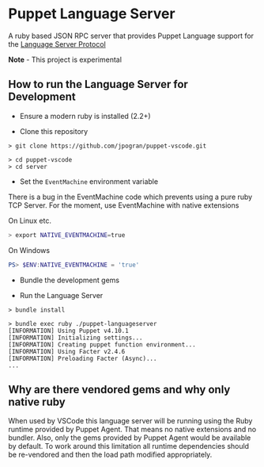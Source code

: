 # Puppet Language Server

A ruby based JSON RPC server that provides Puppet Language support for the [Language Server Protocol](https://github.com/Microsoft/language-server-protocol)

**Note** - This project is experimental

## How to run the Language Server for Development

* Ensure a modern ruby is installed (2.2+)

* Clone this repository


```
> git clone https://github.com/jpogran/puppet-vscode.git

> cd puppet-vscode
> cd server
```

* Set the `EventMachine` environment variable

There is a bug in the EventMachine code which prevents using a pure ruby TCP Server.  For the moment, use EventMachine with native extensions

On Linux etc.
```bash
> export NATIVE_EVENTMACHINE=true
```

On Windows
```powershell
PS> $ENV:NATIVE_EVENTMACHINE = 'true'
```

* Bundle the development gems

* Run the Language Server

```
> bundle install

> bundle exec ruby ./puppet-languageserver
[INFORMATION] Using Puppet v4.10.1
[INFORMATION] Initializing settings...
[INFORMATION] Creating puppet function environment...
[INFORMATION] Using Facter v2.4.6
[INFORMATION] Preloading Facter (Async)...
...
```

## Why are there vendored gems and why only native ruby

When used by VSCode this language server will be running using the Ruby runtime provided by Puppet Agent.  That means no native extensions and no bundler.  Also, only the gems provided by Puppet Agent would be available by default.  To work around this limitation all runtime dependencies should be re-vendored and then the load path modified appropriately.
